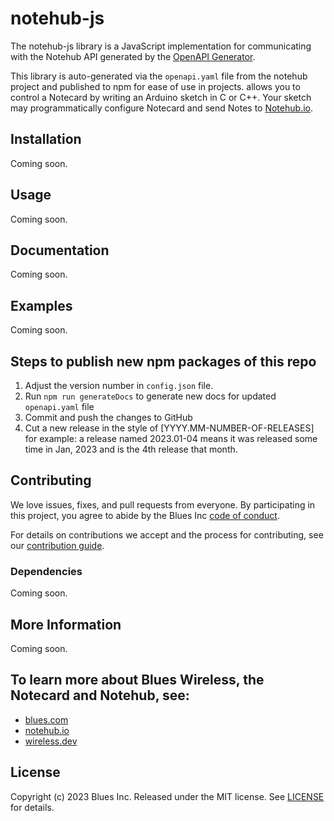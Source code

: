 # notehub-js

The notehub-js library is a JavaScript implementation for communicating with the Notehub API
generated by the [OpenAPI Generator](https://openapi-generator.tech).

This library is auto-generated via the `openapi.yaml` file from the notehub project and published
to npm for ease of use in projects.
allows you to control a Notecard by writing an Arduino sketch in C
or C++. Your sketch may programmatically configure Notecard and send Notes to
[Notehub.io][notehub].

## Installation

Coming soon.

## Usage

Coming soon.

## Documentation

Coming soon.

## Examples

Coming soon.

## Steps to publish new npm packages of this repo

1. Adjust the version number in `config.json` file.
2. Run `npm run generateDocs` to generate new docs for updated `openapi.yaml` file
3. Commit and push the changes to GitHub
4. Cut a new release in the style of [YYYY.MM-NUMBER-OF-RELEASES] for example: a release named 2023.01-04 means it was released some time in Jan, 2023 and is the 4th release that month.

## Contributing

We love issues, fixes, and pull requests from everyone. By participating in this project, you agree to abide by
the Blues Inc [code of conduct].

For details on contributions we accept and the process for contributing, see our
[contribution guide](CONTRIBUTING.md).

### Dependencies

Coming soon.

## More Information

Coming soon.

## To learn more about Blues Wireless, the Notecard and Notehub, see:

* [blues.com](https://blues.io)
* [notehub.io][Notehub]
* [wireless.dev](https://wireless.dev)

## License

Copyright (c) 2023 Blues Inc. Released under the MIT license. See
[LICENSE](LICENSE) for details.

[blues]: https://blues.com
[code of conduct]: https://blues.github.io/opensource/code-of-conduct
[Notehub]: https://notehub.io